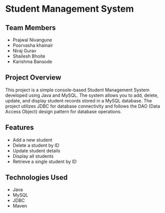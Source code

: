 
# Student Management System

## Team Members

- Prajwal Nivangune
- Poorvasha khainair
- Niraj Gurav
- Shailesh Bhoite
- Karishma Bansode


## Project Overview

This project is a simple console-based Student Management System developed using Java and MySQL. The system allows you to add, delete, update, and display student records stored in a MySQL database. The project utilizes JDBC for database connectivity and follows the DAO (Data Access Object) design pattern for database operations.

## Features

- Add a new student
- Delete a student by ID
- Update student details
- Display all students
- Retrieve a single student by ID

## Technologies Used

- Java
- MySQL
- JDBC
- Maven
